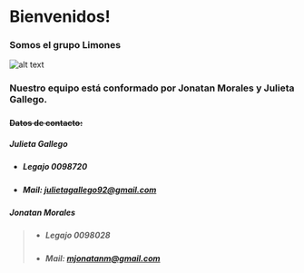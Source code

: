 # Bienvenidos!
### Somos el grupo Limones

![alt text](http://images.clipartlogo.com/files/ss/original/760/76005076/cartoon-lemon-and-lime-jumping.jpg "Limon")
### Nuestro equipo está conformado por Jonatan Morales y Julieta Gallego.
###



#### <s>Datos de contacto:</s>
##### Julieta Gallego
+ ##### Legajo 0098720 
+ ##### Mail: julietagallego92@gmail.com
##### Jonatan Morales
>+ ##### Legajo 0098028 
>+ ##### Mail: mjonatanm@gmail.com








